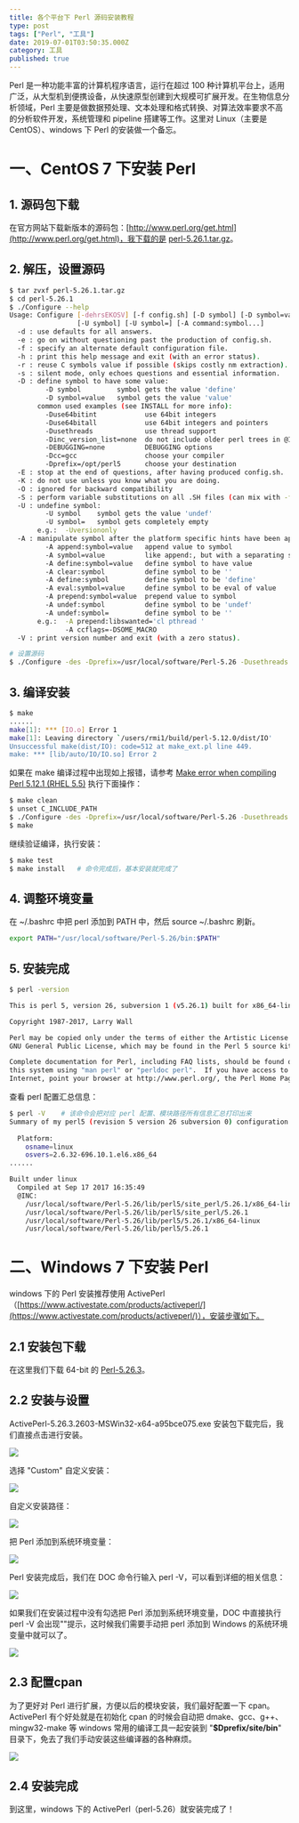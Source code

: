 ```yaml
---
title: 各个平台下 Perl 源码安装教程
type: post
tags: ["Perl", "工具"]
date: 2019-07-01T03:50:35.000Z
category: 工具
published: true
---
```


Perl 是一种功能丰富的计算机程序语言，运行在超过 100 种计算机平台上，适用广泛，从大型机到便携设备，从快速原型创建到大规模可扩展开发。在生物信息分析领域，Perl 主要是做数据预处理、文本处理和格式转换、对算法效率要求不高的分析软件开发，系统管理和 pipeline 搭建等工作。这里对 Linux（主要是 CentOS）、windows 下 Perl 的安装做一个备忘。


# 一、CentOS 7 下安装 Perl


## 1. 源码包下载

在官方网站下载新版本的源码包：[http://www.perl.org/get.html](http://www.perl.org/get.html)，我下载的是 [perl-5.26.1.tar.gz](http://www.cpan.org/src/5.0/perl-5.26.1.tar.gz)。



## 2. 解压，设置源码

```bash
$ tar zvxf perl-5.26.1.tar.gz
$ cd perl-5.26.1
$ ./Configure --help
Usage: Configure [-dehrsEKOSV] [-f config.sh] [-D symbol] [-D symbol=value]
                 [-U symbol] [-U symbol=] [-A command:symbol...]
  -d : use defaults for all answers.
  -e : go on without questioning past the production of config.sh.
  -f : specify an alternate default configuration file.
  -h : print this help message and exit (with an error status).
  -r : reuse C symbols value if possible (skips costly nm extraction).
  -s : silent mode, only echoes questions and essential information.
  -D : define symbol to have some value:
         -D symbol         symbol gets the value 'define'
         -D symbol=value   symbol gets the value 'value'
       common used examples (see INSTALL for more info):
         -Duse64bitint            use 64bit integers
         -Duse64bitall            use 64bit integers and pointers
         -Dusethreads             use thread support
         -Dinc_version_list=none  do not include older perl trees in @INC
         -DEBUGGING=none          DEBUGGING options
         -Dcc=gcc                 choose your compiler
         -Dprefix=/opt/perl5      choose your destination
  -E : stop at the end of questions, after having produced config.sh.
  -K : do not use unless you know what you are doing.
  -O : ignored for backward compatibility
  -S : perform variable substitutions on all .SH files (can mix with -f)
  -U : undefine symbol:
         -U symbol    symbol gets the value 'undef'
         -U symbol=   symbol gets completely empty
       e.g.:  -Uversiononly
  -A : manipulate symbol after the platform specific hints have been applied:
         -A append:symbol=value   append value to symbol
         -A symbol=value          like append:, but with a separating space
         -A define:symbol=value   define symbol to have value
         -A clear:symbol          define symbol to be ''
         -A define:symbol         define symbol to be 'define'
         -A eval:symbol=value     define symbol to be eval of value
         -A prepend:symbol=value  prepend value to symbol
         -A undef:symbol          define symbol to be 'undef'
         -A undef:symbol=         define symbol to be ''
       e.g.:  -A prepend:libswanted='cl pthread '
              -A ccflags=-DSOME_MACRO
  -V : print version number and exit (with a zero status).

# 设置源码
$ ./Configure -des -Dprefix=/usr/local/software/Perl-5.26 -Dusethreads -Uversiononly
```



## 3. 编译安装

```bash
$ make
......
make[1]: *** [IO.o] Error 1
make[1]: Leaving directory `/users/rmi1/build/perl-5.12.0/dist/IO'
Unsuccessful make(dist/IO): code=512 at make_ext.pl line 449.
make: *** [lib/auto/IO/IO.so] Error 2
```

如果在 make 编译过程中出现如上报错，请参考 [Make error when compiling Perl 5.12.1 (RHEL 5.5)](https://serverfault.com/questions/145288/make-error-when-compiling-perl-5-12-1-rhel-5-5) 执行下面操作：
```bash
$ make clean
$ unset C_INCLUDE_PATH
$ ./Configure -des -Dprefix=/usr/local/software/Perl-5.26 -Dusethreads -Uversiononly
$ make
```

继续验证编译，执行安装：
```bash
$ make test
$ make install   # 命令完成后，基本安装就完成了
```



## 4. 调整环境变量

在 ~/.bashrc 中把 perl 添加到 PATH 中，然后 source ~/.bashrc 刷新。

```bash
export PATH="/usr/local/software/Perl-5.26/bin:$PATH"
```



## 5. 安装完成

```bash
$ perl -version

This is perl 5, version 26, subversion 1 (v5.26.1) built for x86_64-linux-thread

Copyright 1987-2017, Larry Wall

Perl may be copied only under the terms of either the Artistic License or the
GNU General Public License, which may be found in the Perl 5 source kit.

Complete documentation for Perl, including FAQ lists, should be found on
this system using "man perl" or "perldoc perl".  If you have access to the
Internet, point your browser at http://www.perl.org/, the Perl Home Page.
```

查看 perl 配置汇总信息：
```bash
$ perl -V    # 该命令会把对应 perl 配置、模块路径所有信息汇总打印出来
Summary of my perl5 (revision 5 version 26 subversion 0) configuration:
   
  Platform:
    osname=linux
    osvers=2.6.32-696.10.1.el6.x86_64
......

Built under linux
  Compiled at Sep 17 2017 16:35:49
  @INC:
    /usr/local/software/Perl-5.26/lib/perl5/site_perl/5.26.1/x86_64-linux
    /usr/local/software/Perl-5.26/lib/perl5/site_perl/5.26.1
    /usr/local/software/Perl-5.26/lib/perl5/5.26.1/x86_64-linux
    /usr/local/software/Perl-5.26/lib/perl5/5.26.1
```


# 二、Windows 7 下安装 Perl

windows 下的 Perl 安装推荐使用 ActivePerl（[https://www.activestate.com/products/activeperl/](https://www.activestate.com/products/activeperl/)），安装步骤如下。


## 2.1 安装包下载

在这里我们下载 64-bit 的 [Perl-5.26.3](https://www.activestate.com/products/activeperl/downloads/thank-you/?dl=https://downloads.activestate.com/ActivePerl/releases/5.26.3.2603/ActivePerl-5.26.3.2603-MSWin32-x64-a95bce075.exe)。


## 2.2 安装与设置

ActivePerl-5.26.3.2603-MSWin32-x64-a95bce075.exe 安装包下载完后，我们直接点击进行安装。

![](https://qiniu.bioinit.com/yuque/0/2019/png/126032/1556700512724-bb805074-52d4-4307-be9e-0d8ac20c8b3a.png#align=left&display=inline&height=394&name=image.png&originHeight=394&originWidth=504&size=60550&status=done&width=504)

选择 "Custom" 自定义安装：

![](https://qiniu.bioinit.com/yuque/0/2019/png/126032/1556700665868-7793ac41-e803-4243-9ece-02fbea5844e1.png#align=left&display=inline&height=398&name=image.png&originHeight=398&originWidth=511&size=47129&status=done&width=511)

自定义安装路径：

![](https://qiniu.bioinit.com/yuque/0/2019/png/126032/1556700921091-6a049d3f-5592-46f5-9c88-df904daafb84.png#align=left&display=inline&height=401&name=image.png&originHeight=401&originWidth=512&size=43927&status=done&width=512)

把 Perl 添加到系统环境变量：

![](https://qiniu.bioinit.com/yuque/0/2019/png/126032/1556700957932-1b87240b-d4c1-4978-ba29-61121e3cf316.png#align=left&display=inline&height=402&name=image.png&originHeight=402&originWidth=512&size=27876&status=done&width=512)

Perl 安装完成后，我们在 DOC 命令行输入 perl -V，可以看到详细的相关信息：

![](https://qiniu.bioinit.com/yuque/0/2019/png/126032/1556701474909-059552ea-d6bf-46d3-8241-c8d97115d471.png#align=left&display=inline&height=597&name=image.png&originHeight=597&originWidth=725&size=91064&status=done&width=725)

如果我们在安装过程中没有勾选把 Perl 添加到系统环境变量，DOC 中直接执行 perl -V 会出现""提示，这时候我们需要手动把 perl 添加到 Windows 的系统环境变量中就可以了。

![](https://qiniu.bioinit.com/yuque/0/2019/png/126032/1556701347137-15b268b6-17fa-455a-878f-adca0ebf9804.png#align=left&display=inline&height=601&name=image.png&originHeight=601&originWidth=852&size=191508&status=done&width=852)


## 2.3 配置cpan

为了更好对 Perl 进行扩展，方便以后的模块安装，我们最好配置一下 cpan。ActivePerl 有个好处就是在初始化 cpan 的时候会自动把 dmake、gcc、g++、mingw32-make 等 windows 常用的编译工具一起安装到 "**$Dprefix/site/bin**" 目录下，免去了我们手动安装这些编译器的各种麻烦。

![](https://qiniu.bioinit.com/yuque/0/2019/png/126032/1556702232382-4f856e00-21e8-408e-8cb3-a4023f83ae58.png#align=left&display=inline&height=713&name=image.png&originHeight=713&originWidth=729&size=134813&status=done&width=729)


## 2.4 安装完成

到这里，windows 下的 ActivePerl（perl-5.26）就安装完成了！
